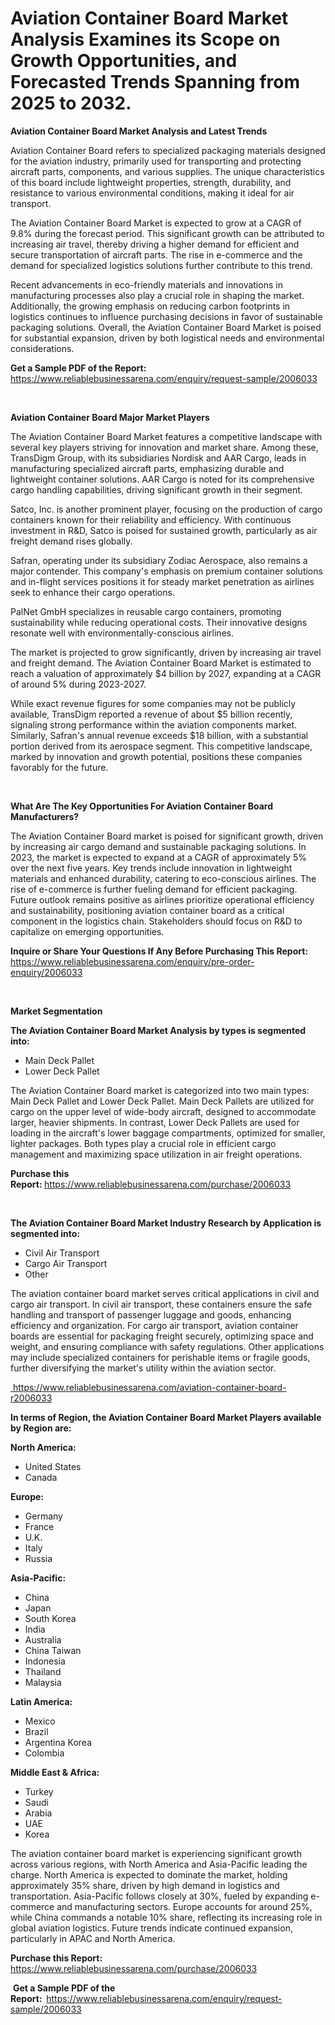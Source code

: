 <p><h1>Aviation Container Board Market Analysis Examines its Scope on Growth Opportunities, and Forecasted Trends Spanning from 2025 to 2032.</h1></p><p><strong>Aviation Container Board Market Analysis and Latest Trends</strong></p>
<p><p>Aviation Container Board refers to specialized packaging materials designed for the aviation industry, primarily used for transporting and protecting aircraft parts, components, and various supplies. The unique characteristics of this board include lightweight properties, strength, durability, and resistance to various environmental conditions, making it ideal for air transport.</p><p>The Aviation Container Board Market is expected to grow at a CAGR of 9.8% during the forecast period. This significant growth can be attributed to increasing air travel, thereby driving a higher demand for efficient and secure transportation of aircraft parts. The rise in e-commerce and the demand for specialized logistics solutions further contribute to this trend. </p><p>Recent advancements in eco-friendly materials and innovations in manufacturing processes also play a crucial role in shaping the market. Additionally, the growing emphasis on reducing carbon footprints in logistics continues to influence purchasing decisions in favor of sustainable packaging solutions. Overall, the Aviation Container Board Market is poised for substantial expansion, driven by both logistical needs and environmental considerations.</p></p>
<p><strong>Get a Sample PDF of the Report:&nbsp;</strong> <a href="https://www.reliablebusinessarena.com/enquiry/request-sample/2006033?utm_campaign=1420&utm_medium=2&utm_source=Github&utm_content=ia&utm_term=12042025&utm_id=aviation-container-board">https://www.reliablebusinessarena.com/enquiry/request-sample/2006033</a></p>
<p>&nbsp;</p>
<p><strong>Aviation Container Board Major Market Players</strong></p>
<p><p>The Aviation Container Board Market features a competitive landscape with several key players striving for innovation and market share. Among these, TransDigm Group, with its subsidiaries Nordisk and AAR Cargo, leads in manufacturing specialized aircraft parts, emphasizing durable and lightweight container solutions. AAR Cargo is noted for its comprehensive cargo handling capabilities, driving significant growth in their segment.</p><p>Satco, Inc. is another prominent player, focusing on the production of cargo containers known for their reliability and efficiency. With continuous investment in R&D, Satco is poised for sustained growth, particularly as air freight demand rises globally.</p><p>Safran, operating under its subsidiary Zodiac Aerospace, also remains a major contender. This company's emphasis on premium container solutions and in-flight services positions it for steady market penetration as airlines seek to enhance their cargo operations.</p><p>PalNet GmbH specializes in reusable cargo containers, promoting sustainability while reducing operational costs. Their innovative designs resonate well with environmentally-conscious airlines.</p><p>The market is projected to grow significantly, driven by increasing air travel and freight demand. The Aviation Container Board Market is estimated to reach a valuation of approximately $4 billion by 2027, expanding at a CAGR of around 5% during 2023-2027.</p><p>While exact revenue figures for some companies may not be publicly available, TransDigm reported a revenue of about $5 billion recently, signaling strong performance within the aviation components market. Similarly, Safran's annual revenue exceeds $18 billion, with a substantial portion derived from its aerospace segment. This competitive landscape, marked by innovation and growth potential, positions these companies favorably for the future.</p></p>
<p>&nbsp;</p>
<p><strong>What Are The Key Opportunities For Aviation Container Board Manufacturers?</strong></p>
<p><p>The Aviation Container Board market is poised for significant growth, driven by increasing air cargo demand and sustainable packaging solutions. In 2023, the market is expected to expand at a CAGR of approximately 5% over the next five years. Key trends include innovation in lightweight materials and enhanced durability, catering to eco-conscious airlines. The rise of e-commerce is further fueling demand for efficient packaging. Future outlook remains positive as airlines prioritize operational efficiency and sustainability, positioning aviation container board as a critical component in the logistics chain. Stakeholders should focus on R&D to capitalize on emerging opportunities.</p></p>
<p><strong>Inquire or Share Your Questions If Any Before Purchasing This Report:</strong> <a href="https://www.reliablebusinessarena.com/enquiry/pre-order-enquiry/2006033?utm_campaign=1420&utm_medium=2&utm_source=Github&utm_content=ia&utm_term=12042025&utm_id=aviation-container-board">https://www.reliablebusinessarena.com/enquiry/pre-order-enquiry/2006033</a></p>
<p>&nbsp;</p>
<p><strong>Market Segmentation</strong></p>
<p><strong>The Aviation Container Board Market Analysis by types is segmented into:</strong></p>
<p><ul><li>Main Deck Pallet</li><li>Lower Deck Pallet</li></ul></p>
<p><p>The Aviation Container Board market is categorized into two main types: Main Deck Pallet and Lower Deck Pallet. Main Deck Pallets are utilized for cargo on the upper level of wide-body aircraft, designed to accommodate larger, heavier shipments. In contrast, Lower Deck Pallets are used for loading in the aircraft's lower baggage compartments, optimized for smaller, lighter packages. Both types play a crucial role in efficient cargo management and maximizing space utilization in air freight operations.</p></p>
<p><strong>Purchase this Report:&nbsp;</strong><a href="https://www.reliablebusinessarena.com/purchase/2006033?utm_campaign=1420&utm_medium=2&utm_source=Github&utm_content=ia&utm_term=12042025&utm_id=aviation-container-board">https://www.reliablebusinessarena.com/purchase/2006033</a></p>
<p>&nbsp;</p>
<p><strong>The Aviation Container Board Market Industry Research by Application is segmented into:</strong></p>
<p><ul><li>Civil Air Transport</li><li>Cargo Air Transport</li><li>Other</li></ul></p>
<p><p>The aviation container board market serves critical applications in civil and cargo air transport. In civil air transport, these containers ensure the safe handling and transport of passenger luggage and goods, enhancing efficiency and organization. For cargo air transport, aviation container boards are essential for packaging freight securely, optimizing space and weight, and ensuring compliance with safety regulations. Other applications may include specialized containers for perishable items or fragile goods, further diversifying the market's utility within the aviation sector.</p></p>
<p><a href="https://www.reliablebusinessarena.com/aviation-container-board-r2006033?utm_campaign=1420&utm_medium=2&utm_source=Github&utm_content=ia&utm_term=12042025&utm_id=aviation-container-board">&nbsp;https://www.reliablebusinessarena.com/aviation-container-board-r2006033</a></p>
<p><strong>In terms of Region, the Aviation Container Board Market Players available by Region are:</strong></p>
<p>
    <p> <strong> North America: </strong>
        <ul>
            <li>United States</li>
            <li>Canada</li>
        </ul>
        </p> 
    <p> <strong> Europe: </strong>
        <ul>
            <li>Germany</li>
            <li>France</li>
            <li>U.K.</li>
            <li>Italy</li>
            <li>Russia</li>
        </ul>
        </p> 
    <p> <strong> Asia-Pacific: </strong>
        <ul>
            <li>China</li>
            <li>Japan</li>
            <li>South Korea</li>
            <li>India</li>
            <li>Australia</li>
            <li>China Taiwan</li>
            <li>Indonesia</li>
            <li>Thailand</li>
            <li>Malaysia</li>
        </ul>
        </p> 
    <p> <strong> Latin America: </strong>
        <ul>
            <li>Mexico</li>
            <li>Brazil</li>
            <li>Argentina Korea</li>
            <li>Colombia</li>
        </ul>
        </p> 
    <p> <strong> Middle East & Africa: </strong>
        <ul>
            <li>Turkey</li>
            <li>Saudi</li>
            <li>Arabia</li>
            <li>UAE</li>
            <li>Korea</li>
        </ul>
    </p>
    </p>
<p><p>The aviation container board market is experiencing significant growth across various regions, with North America and Asia-Pacific leading the charge. North America is expected to dominate the market, holding approximately 35% share, driven by high demand in logistics and transportation. Asia-Pacific follows closely at 30%, fueled by expanding e-commerce and manufacturing sectors. Europe accounts for around 25%, while China commands a notable 10% share, reflecting its increasing role in global aviation logistics. Future trends indicate continued expansion, particularly in APAC and North America.</p></p>
<p><strong>Purchase this Report: </strong><a href="https://www.reliablebusinessarena.com/purchase/2006033?utm_campaign=1420&utm_medium=2&utm_source=Github&utm_content=ia&utm_term=12042025&utm_id=aviation-container-board">https://www.reliablebusinessarena.com/purchase/2006033</a></p>
<p>&nbsp;<strong>Get a Sample PDF of the Report:&nbsp;&nbsp;</strong><a href="https://www.reliablebusinessarena.com/enquiry/request-sample/2006033?utm_campaign=1420&utm_medium=2&utm_source=Github&utm_content=ia&utm_term=12042025&utm_id=aviation-container-board">https://www.reliablebusinessarena.com/enquiry/request-sample/2006033</a></p>
<p><strong></strong></p>
<p><p></p><p></p><p></p></p>